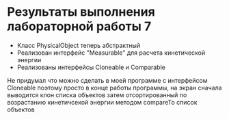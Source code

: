 # Результаты выполнения лабораторной работы 7
- Класс PhysicalObject теперь абстрактный
- Реализован интерфейс "Measurable" для расчета кинетической энергии
- Реализованы интерфейсы Cloneable и Comparable

Не придумал что можно сделать в моей программе с интерфейсом Cloneable поэтому просто в конце работы программы, на экран сначала выводится клон списка объектов затем отсортированный по возрастанию кинетичсекой энергии методом compareTo список объектов
